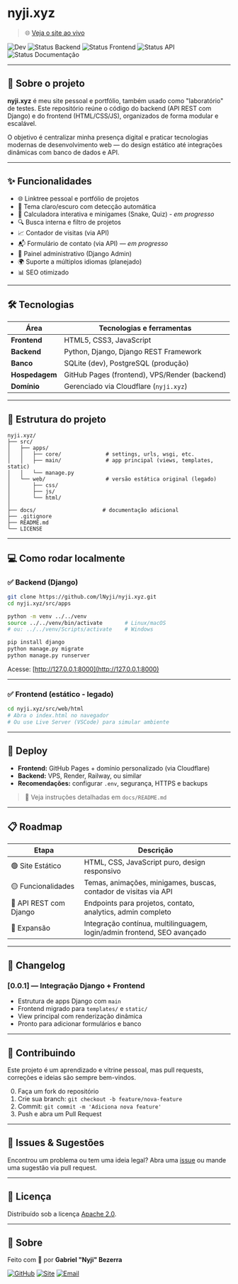# nyji.xyz

> 🌐 [Veja o site ao vivo](https://nyji.xyz)


![Dev](https://img.shields.io/badge/estado-Em%20desenvolvimento-blue?style=for-the-badge&logo=code&logoColor=white)
![Status Backend](https://img.shields.io/badge/Backend-%E2%9A%A1%EF%B8%8F%20Em%20Progresso-yellow?style=for-the-badge)
![Status Frontend](https://img.shields.io/badge/Frontend-%F0%9F%94%A5%20Em%20Progresso-yellow?style=for-the-badge)
![Status API](https://img.shields.io/badge/API-%E2%9D%8C%20Parado-red?style=for-the-badge)
![Status Documentação](https://img.shields.io/badge/Documentação-%F0%9F%93%9D%20Em%20Planejamento-blue?style=for-the-badge)

---

## 🌟 Sobre o projeto

**nyji.xyz** é meu site pessoal e portfólio, também usado como "laboratório" de testes.
Este repositório reúne o código do backend (API REST com Django) e do frontend (HTML/CSS/JS), organizados de forma modular e escalável.

O objetivo é centralizar minha presença digital e praticar tecnologias modernas de desenvolvimento web — do design estático até integrações dinâmicas com banco de dados e API.

---

## ✨ Funcionalidades

* 🌐 Linktree pessoal e portfólio de projetos
* 🎨 Tema claro/escuro com detecção automática
* 🧲 Calculadora interativa e minigames (Snake, Quiz) - *em progresso*
* 🔍 Busca interna e filtro de projetos
* 📈 Contador de visitas (via API)
* 📬 Formulário de contato (via API) — *em progresso*
* 🔐 Painel administrativo (Django Admin)
* 🌍 Suporte a múltiplos idiomas (planejado)
* 📊 SEO otimizado

---

## 🛠️ Tecnologias

| Área           | Tecnologias e ferramentas                     |
| -------------- | --------------------------------------------- |
| **Frontend**   | HTML5, CSS3, JavaScript                       |
| **Backend**    | Python, Django, Django REST Framework         |
| **Banco**      | SQLite (dev), PostgreSQL (produção)           |
| **Hospedagem** | GitHub Pages (frontend), VPS/Render (backend) |
| **Domínio**    | Gerenciado via Cloudflare (`nyji.xyz`)        |

---

## 📂 Estrutura do projeto

```
nyji.xyz/
├── src/
│   ├── apps/
│   │   ├── core/              # settings, urls, wsgi, etc.
│   │   ├── main/              # app principal (views, templates, static)
│   │   └── manage.py
│   └── web/                   # versão estática original (legado)
│       ├── css/
│       ├── js/
│       └── html/
│
├── docs/                     # documentação adicional
├── .gitignore
├── README.md
└── LICENSE
```

---

## 💻 Como rodar localmente

### ✅ Backend (Django)

```bash
git clone https://github.com/lNyji/nyji.xyz.git
cd nyji.xyz/src/apps

python -m venv ../../venv
source ../../venv/bin/activate       # Linux/macOS
# ou: ../../venv/Scripts/activate    # Windows

pip install django
python manage.py migrate
python manage.py runserver
```

Acesse: [http://127.0.0.1:8000](http://127.0.0.1:8000)

---

### ✅ Frontend (estático - legado)

```bash
cd nyji.xyz/src/web/html
# Abra o index.html no navegador
# Ou use Live Server (VSCode) para simular ambiente
```

---

## 🔧 Deploy

* **Frontend:** GitHub Pages + domínio personalizado (via Cloudflare)
* **Backend:** VPS, Render, Railway, ou similar
* **Recomendações:** configurar `.env`, segurança, HTTPS e backups

> 📄 Veja instruções detalhadas em `docs/README.md`

---

## 📋 Roadmap

| Etapa                  | Descrição                                                               |
| ---------------------- | ----------------------------------------------------------------------- |
| 🟢 Site Estático       | HTML, CSS, JavaScript puro, design responsivo                           |
| 🟡 Funcionalidades     | Temas, animações, minigames, buscas, contador de visitas via API        |
| 🔴 API REST com Django | Endpoints para projetos, contato, analytics, admin completo             |
| 🔵 Expansão            | Integração contínua, multilinguagem, login/admin frontend, SEO avançado |

---

## 📅 Changelog

### \[0.0.1] — Integração Django + Frontend

* Estrutura de apps Django com `main`
* Frontend migrado para `templates/` e `static/`
* View principal com renderização dinâmica
* Pronto para adicionar formulários e banco

---

## 🤝 Contribuindo

Este projeto é um aprendizado e vitrine pessoal, mas pull requests, correções e ideias são sempre bem-vindos.

0. Faça um fork do repositório
1. Crie sua branch: `git checkout -b feature/nova-feature`
2. Commit: `git commit -m 'Adiciona nova feature'`
3. Push e abra um Pull Request

---

## 🧰 Issues & Sugestões

Encontrou um problema ou tem uma ideia legal?
Abra uma [issue](https://github.com/lNyji/nyji.xyz/issues) ou mande uma sugestão via pull request.

---

## 📄 Licença

Distribuído sob a licença [Apache 2.0](./LICENSE).

---

## 👤 Sobre

Feito com 💜 por **Gabriel "Nyji" Bezerra**

[![GitHub](https://img.shields.io/badge/GitHub-lNyji-181717?style=for-the-badge\&logo=github)](https://github.com/lNyji)
[![Site](https://img.shields.io/badge/Site-nyji.xyz-000000?style=for-the-badge\&logo=cloudflare)](https://nyji.xyz)
[![Email](https://img.shields.io/badge/Email-gabrielnyji@proton.me-8B89CC?style=for-the-badge\&logo=protonmail)](mailto:gabrielnyji@proton.me)
